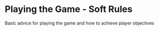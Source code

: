 # Playing the Game - Soft Rules

Basic advice for playing the game and how to achieve player objectives